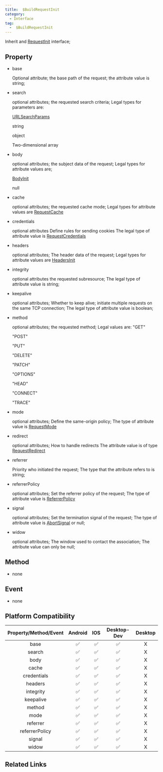 ```yaml
---
title:  $BuildRequestInit
category:
  - Interface
tag:
  -  $BuildRequestInit
---
```


Inherit and [RequestInit](../request-init/index.md) interface;


## Property
  - base

    Optional attribute; the base path of the request; the attribute value is string;


  - search

    optional attributes;
    the requested search criteria;
    Legal types for parameters are:
  
    [URLSearchParams](https://developer.mozilla.org/zh-CN/docs/Web/API/URLSearchParams)

    string

    object

    Two-dimensional array


  - body

    optional attributes;
    the subject data of the request;
    Legal types for attribute values are;

    [BodyInit](../body-init/index.md)

    null



  - cache

    optional attributes;
    the requested cache mode;
    Legal types for attribute values are [RequestCache](https://developer.mozilla.org/en-US/docs/Web/API/Request/cache)
  


  - credentials

    optional attributes
    Define rules for sending cookies
    The legal type of attribute value is [RequestCredentials](https://developer.mozilla.org/zh-CN/docs/Web/API/Request/credentials)


  - headers

    optional attributes;
    The header data of the request;
    Legal types for attribute values are [HeadersInit](../headers-init/index.md)


  - integrity

    optional attributes
    the requested subresource;
    The legal type of attribute value is string;


  - keepalive

    optional attributes;
    Whether to keep alive; initiate multiple requests on the same TCP connection;
    The legal type of attribute value is boolean;


  - method

    optional attributes;
    the requested method;
    Legal values are:
    "GET"

    "POST"

    "PUT"

    "DELETE"

    "PATCH"

    "OPTIONS"

    "HEAD"

    "CONNECT"

    "TRACE"

  - mode

    optional attributes;
    Define the same-origin policy;
    The type of attribute value is [RequestMode](../request-mode/index.md)


  - redirect

    optional attributes;
    How to handle redirects
    The attribute value is of type [RequestRedirect](https://developer.mozilla.org/en-US/docs/Web/API/Request/redirect)


  - referrer

    Priority
    who initiated the request;
    The type that the attribute refers to is string;


  - referrerPolicy

    optional attributes;
    Set the referrer policy of the request;
    The type of attribute value is [ReferrerPolicy](https://developer.mozilla.org/en-US/docs/Web/API/Request/referrerPolicy)

  - signal

    optional attributes;
    Set the termination signal of the request;
    The type of attribute value is [AbortSignal](https://developer.mozilla.org/zh-CN/docs/Web/API/AbortSignal)
    or null;

  - widow

    optional attributes;
    The window used to contact the association;
    The attribute value can only be null;


## Method

  - none

 

## Event

  - none

## Platform Compatibility

| Property/Method/Event    | Android | IOS | Desktop-Dev | Desktop |
|:------------------------:|:-------:|:---:|:-----------:|:-------:|
| base                     | ✅      | ✅  | ✅           | X       |
| search                   | ✅      | ✅  | ✅           | X       |
| body                     | ✅      | ✅  | ✅           | X       |
| cache                    | ✅      | ✅  | ✅           | X       |
| credentials              | ✅      | ✅  | ✅           | X       |
| headers                  | ✅      | ✅  | ✅           | X       |
| integrity                | ✅      | ✅  | ✅           | X       |
| keepalive                | ✅      | ✅  | ✅           | X       |
| method                   | ✅      | ✅  | ✅           | X       |
| mode                     | ✅      | ✅  | ✅           | X       |
| referrer                 | ✅      | ✅  | ✅           | X       |
| referrerPolicy           | ✅      | ✅  | ✅           | X       |
| signal                   | ✅      | ✅  | ✅           | X       |
| widow                    | ✅      | ✅  | ✅           | X       |

## Related Links

[]()


